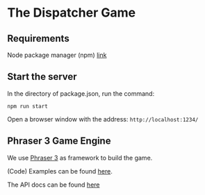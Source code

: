 # The Dispatcher Game

## Requirements

Node package manager (npm) [link](https://docs.npmjs.com/getting-started)

## Start the server

In the directory of package.json, run the command:

`npm run start`

Open a browser window with the address: `http://localhost:1234/`

## Phraser 3 Game Engine

We use [Phraser 3](https://phaser.io/phaser3) as framework to build the game.

(Code) Examples can be found [here](https://phaser.io/examples).

The API docs can be found [here](https://photonstorm.github.io/phaser3-docs/)
